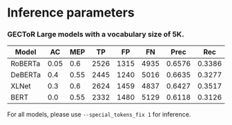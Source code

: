 # Inference parameters

### GECToR Large models with a vocabulary size of 5K.
| Model | AC | MEP | TP | FP | FN | Prec | Rec | F0.5 |
| --- | --- | --- | --- | --- | --- | --- | --- | --- |
| RoBERTa | 0.05 | 0.6 | 2526 | 1315 | 4935 | 0.6576 | 0.3386 | 0.5533 |
| DeBERTa | 0.4 | 0.55 | 2445 | 1240 | 5016 | 0.6635 | 0.3277 | 0.5507 |
| XLNet | 0.3 | 0.6 | 2624 | 1459 | 4837 | 0.6427 | 0.3517 | 0.5514 |
| BERT | 0.0 | 0.55 | 2332 | 1480 | 5129 | 0.6118 | 0.3126 | 0.5135 |

For all models, please use `--special_tokens_fix 1` for inference.
